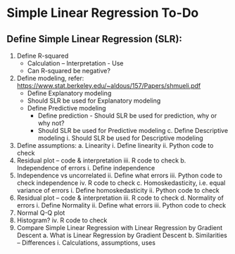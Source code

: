 # Simple Linear Regression To-Do

## Define Simple Linear Regression (SLR):
1.	Define R-squared
    * Calculation – Interpretation - Use
    * Can R-squared be negative?
2.	Define modeling, refer: https://www.stat.berkeley.edu/~aldous/157/Papers/shmueli.pdf
    *	Define Explanatory modeling
      * Should SLR be used for Explanatory modeling
    * Define Predictive modeling
      * Define prediction - Should SLR be used for prediction, why or why not?
      * Should SLR be used for Predictive modeling
c.	Define Descriptive modeling
i.	Should SLR be used for Descriptive modeling
3.	Define assumptions:
a.	Linearity
i.	Define linearity
ii.	Python code to check
1.	Residual plot – code & interpretation
iii.	R code to check
b.	Independence of errors
i.	Define independence
1.	Independence vs uncorrelated
ii.	Define what errors
iii.	Python code to check independence
iv.	R code to check
c.	Homoskedasticity, i.e. equal variance of errors
i.	Define homoskedasticity
ii.	Python code to check
1.	Residual plot – code & interpretation 
iii.	R code to check
d.	Normality of errors
i.	Define Normality
ii.	Define what errors
iii.	Python code to check
1.	Normal Q-Q plot
2.	Histogram?
iv.	R code to check
4.	Compare Simple Linear Regression with Linear Regression by Gradient Descent
a.	What is Linear Regression by Gradient Descent
b.	Similarities – Differences 
i.	Calculations, assumptions, uses
